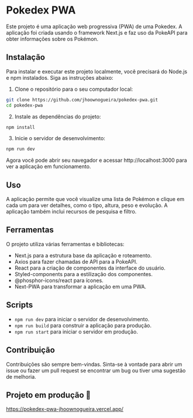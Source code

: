 # Pokedex PWA

Este projeto é uma aplicação web progressiva (PWA) de uma Pokedex. A aplicação foi criada usando o framework Next.js e faz uso da PokeAPI para obter informações sobre os Pokémon.

## Instalação

Para instalar e executar este projeto localmente, você precisará do Node.js e npm instalados. Siga as instruções abaixo:

1. Clone o repositório para o seu computador local:

```bash
git clone https://github.com/jhoownogueira/pokedex-pwa.git
cd pokedex-pwa
```

2. Instale as dependências do projeto:

```bash
npm install
```

3. Inicie o servidor de desenvolvimento:

```bash
npm run dev
```

Agora você pode abrir seu navegador e acessar http://localhost:3000 para ver a aplicação em funcionamento.

## Uso

A aplicação permite que você visualize uma lista de Pokémon e clique em cada um para ver detalhes, como o tipo, altura, peso e evolução. A aplicação também inclui recursos de pesquisa e filtro.

## Ferramentas

O projeto utiliza várias ferramentas e bibliotecas:

- Next.js para a estrutura base da aplicação e roteamento.
- Axios para fazer chamadas de API para a PokeAPI.
- React para a criação de componentes da interface do usuário.
- Styled-components para a estilização dos componentes.
- @phosphor-icons/react para ícones.
- Next-PWA para transformar a aplicação em uma PWA.

## Scripts

- `npm run dev` para iniciar o servidor de desenvolvimento.
- `npm run build` para construir a aplicação para produção.
- `npm run start` para iniciar o servidor em produção.

## Contribuição

Contribuições são sempre bem-vindas. Sinta-se à vontade para abrir um issue ou fazer um pull request se encontrar um bug ou tiver uma sugestão de melhoria.


## Projeto em produção 🚀

https://pokedex-pwa-jhoownogueira.vercel.app/